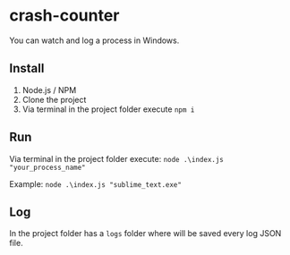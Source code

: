 # crash-counter

You can watch and log a process in Windows.

## Install

1. Node.js / NPM
2. Clone the project
3. Via terminal in the project folder execute `npm i`

## Run

Via terminal in the project folder execute: `node .\index.js "your_process_name"`

Example: `node .\index.js "sublime_text.exe"`

## Log

In the project folder has a `logs` folder where will be saved every log JSON file.
